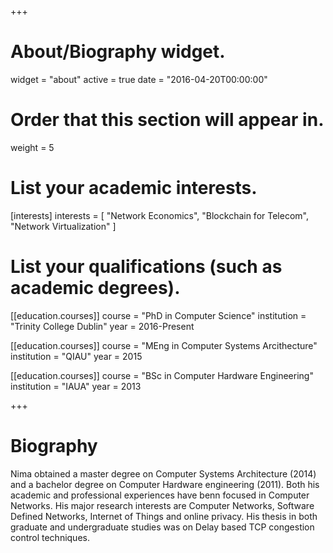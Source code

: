 +++
# About/Biography widget.
widget = "about"
active = true
date = "2016-04-20T00:00:00"

# Order that this section will appear in.
weight = 5

# List your academic interests.
[interests]
  interests = [
    "Network Economics",
    "Blockchain for Telecom",
    "Network Virtualization"
  ]

# List your qualifications (such as academic degrees).
[[education.courses]]
  course = "PhD in Computer Science"
  institution = "Trinity College Dublin"
  year = 2016-Present

[[education.courses]]
  course = "MEng in Computer Systems Arcithecture"
  institution = "QIAU"
  year = 2015

[[education.courses]]
  course = "BSc in Computer Hardware Engineering"
  institution = "IAUA"
  year = 2013
 
+++

# Biography

Nima obtained a master degree on Computer Systems Architecture (2014) and a bachelor degree on Computer Hardware engineering (2011). Both his academic and professional experiences have benn focused in Computer Networks. His major research interests are Computer Networks, Software Defined Networks, Internet of Things and online privacy. His thesis in both graduate and undergraduate studies was on Delay based TCP congestion control techniques.

